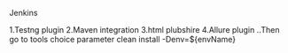 Jenkins 

1.Testng plugin 
2.Maven integration
3.html plubshire 
4.Allure plugin
..Then go to tools
choice parameter
clean install -Denv=${envName}